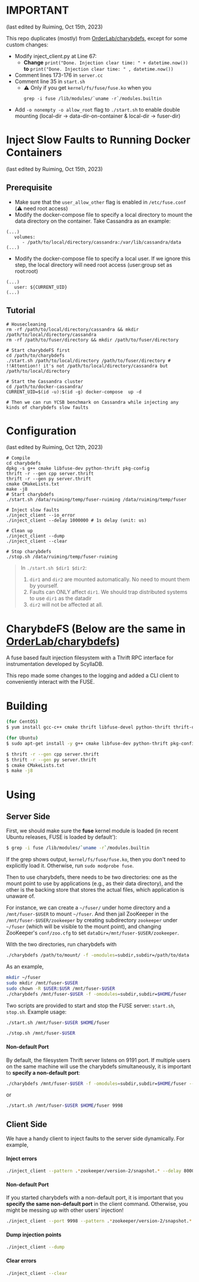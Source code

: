 IMPORTANT
==========
(last edited by Ruiming, Oct 15th, 2023)

This repo duplicates (mostly) from [OrderLab/charybdefs](https://github.com/OrderLab/charybdefs), except for some custom changes:
* Modify inject_client.py at Line 67:
    * **Change** `print("Done. Injection clear time: " + datetime.now())` **to** `print("Done. Injection clear time: " , datetime.now())`
* Comment lines 173-176 in `server.cc`
* Comment line 35 in `start.sh`
  * :warning: Only if you get `kernel/fs/fuse/fuse.ko` when you
    ```
    grep -i fuse /lib/modules/`uname -r`/modules.builtin
    ```
* Add `-o nonempty -o allow_root` flag to `./start.sh` to enable double mounting (local-dir -> data-dir-on-container & local-dir -> fuser-dir)

Inject Slow Faults to Running Docker Containers
==========
(last edited by Ruiming, Oct 15th, 2023)

## Prerequisite
* Make sure that the `user_allow_other` flag is enabled in `/etc/fuse.conf` (:warning: need root access)
* Modify the docker-compose file to specify a local directory to mount the data directory on the container. Take Cassandra as an example:
```
(...)
   volumes:
      - /path/to/local/directory/cassandra:/var/lib/cassandra/data
(...)
```
* Modify the docker-compose file to specify a local user. If we ignore this step, the local directory will need root access (user:group set as root:root)
```
(...)
   user: ${CURRENT_UID}
(...)
```
## Tutorial
```
# Housecleaning
rm -rf /path/to/local/directory/cassandra && mkdir /path/to/local/directory/cassandra
rm -rf /path/to/fuser/directory && mkdir /path/to/fuser/directory

# Start charybdeFS first
cd /path/to/charybdefs
./start.sh /path/to/local/directory /path/to/fuser/directory # !!Attention!! it's not /path/to/local/directory/cassandra but /path/to/local/directory

# Start the Cassandra cluster
cd /path/to/docker-cassandra/
CURRENT_UID=$(id -u):$(id -g) docker-compose  up -d

# Then we can run YCSB benchmark on Cassandra while injecting any kinds of charybdefs slow faults

```


Configuration
==========
(last edited by Ruiming, Oct 12th, 2023)
```
# Compile
cd charybdefs
dpkg -s g++ cmake libfuse-dev python-thrift pkg-config
thrift -r --gen cpp server.thrift
thrift -r --gen py server.thrift
cmake CMakeLists.txt
make -j8
# Start charybdefs
./start.sh /data/ruiming/temp/fuser-ruiming /data/ruiming/temp/fuser

# Inject slow faults
./inject_client --io_error
./inject_client --delay 1000000 # 1s delay (unit: us)

# Clean up
./inject_client --dump
./inject_client --clear

# Stop charybdefs
./stop.sh /data/ruiming/temp/fuser-ruiming
```
> In `./start.sh $dir1 $dir2`: 
> 1. `dir1` and `dir2` are mounted automatically. No need to mount them by yourself.
> 2. Faults can ONLY affect `dir1`. We should trap distributed systems to use `dir1` as the datadir
> 3. `dir2` will not be affected at all.


CharybdeFS (Below are the same in [OrderLab/charybdefs](https://github.com/OrderLab/charybdefs))
==========

A fuse based fault injection filesystem
with a Thrift RPC interface for instrumentation developed by ScyllaDB.

This repo made some changes to the logging and added a CLI client to 
conveniently interact with the FUSE.

Building
========

```sh
(for CentOS)
$ yum install gcc-c++ cmake thrift libfuse-devel python-thrift thrift-devel 

(for Ubuntu)
$ sudo apt-get install -y g++ cmake libfuse-dev python-thrift pkg-config

$ thrift -r --gen cpp server.thrift
$ thrift -r --gen py server.thrift
$ cmake CMakeLists.txt
$ make -j8
```

Using
=====

Server Side
-----------

First, we should make sure the **fuse** kernel module is loaded (in recent 
Ubuntu releases, FUSE is loaded by default'):

```sh
$ grep -i fuse /lib/modules/`uname -r`/modules.builtin
```
If the grep shows output, `kernel/fs/fuse/fuse.ko`, then you don't need to explicitly
load it. Otherwise, run `sudo modprobe fuse`.

Then to use charybdefs, there needs to be two directories: one as the mount point to use
by applications (e.g., as their data directory), and the other is the backing 
store that stores the actual files, which application is unaware of. 

For instance, we can create a `~/fuser/` under home directory and a 
`/mnt/fuser-$USER` to mount `~/fuser`. And then jail ZooKeeper in the `/mnt/fuser-$USER/zookeeper`
by creating subdirectory `zookeeper` under `~/fuser` (which will be visible to
the mount point), and changing ZooKeeper's `conf/zoo.cfg` to set
`dataDir=/mnt/fuser-$USER/zookeeper`.

With the two directories, run charybdefs with 

```sh
./charybdefs /path/to/mount/ -f -omodules=subdir,subdir=/path/to/data
```

As an example,

```sh
mkdir ~/fuser
sudo mkdir /mnt/fuser-$USER
sudo chown -R $USER:$USR /mnt/fuser-$USER
./charybdefs /mnt/fuser-$USER -f -omodules=subdir,subdir=$HOME/fuser
```

Two scripts are provided to start and stop the FUSE server: `start.sh`, `stop.sh`.
Example usage: 

```bash
./start.sh /mnt/fuser-$USER $HOME/fuser
```

```bash
./stop.sh /mnt/fuser-$USER 
```

#### Non-default Port
By default, the filesystem Thrift server listens on 9191 port. If multiple users on the 
same machine will use the charybdefs simultaneously, it is important to 
**specify a non-default port**: 

```bash
./charybdefs /mnt/fuser-$USER -f -omodules=subdir,subdir=$HOME/fuser --port=9998
```

or

```bash
./start.sh /mnt/fuser-$USER $HOME/fuser 9998
```

Client Side
-----------
We have a handy client to inject faults to the server side dynamically. For example,

#### Inject errors

```sh
./inject_client --pattern .*zookeeper/version-2/snapshot.* --delay 8000000 write write_buf
```

#### Non-default Port

If you started charybdefs with a non-default port, it is important that you **specify
the same non-default port** in the client command. Otherwise, you might be messing up
with other users' injection!

```bash
./inject_client --port 9998 --pattern .*zookeeper/version-2/snapshot.* --delay 8000000 write write_buf
```

#### Dump injection points

```sh
./inject_client --dump
```

#### Clear errors

```sh
./inject_client --clear
```
